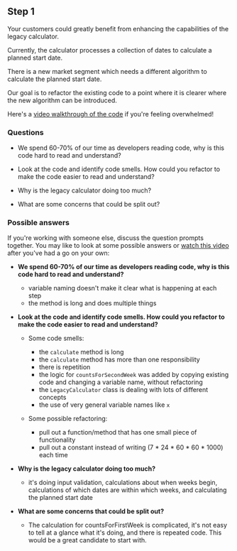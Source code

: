 

## Step 1

Your customers could greatly benefit from enhancing the capabilities of the legacy calculator.

Currently, the calculator processes a collection of dates to calculate a planned start date.

There is a new market segment which needs a different algorithm to calculate the planned start date.

Our goal is to refactor the existing code to a point where it is clearer where the new algorithm can be introduced.

Here's a [video walkthrough of the code](https://drive.google.com/file/d/10e7grHG7DLYRFd0YZkaDUFsKUYCMcUUJ/view?usp=sharing) 
if you're feeling overwhelmed!

### Questions

* We spend 60-70% of our time as developers reading code, why is this code hard to read and understand?

* Look at the code and identify code smells. How could you refactor to make the code easier to read and understand?

* Why is the legacy calculator doing too much?

* What are some concerns that could be split out?

### Possible answers

If you're working with someone else, discuss the question prompts together. You may like to look at some possible answers
 or [watch this video](https://drive.google.com/file/d/1gKkdN-bWOmEb9yj9RPnq4a2arPIfqDte/view?usp=sharing)
after you've had a go on your own: 

* __We spend 60-70% of our time as developers reading code, why is this code hard to read and understand?__

  * variable naming doesn't make it clear what is happening at each step
  * the method is long and does multiple things

* __Look at the code and identify code smells. How could you refactor to make the code easier to read and understand?__

  * Some code smells:

    * the `calculate` method is long
    * the `calculate` method has more than one responsibility
    * there is repetition
    * the logic for `countsForSecondWeek` was added by copying existing code and changing a variable name, without refactoring
    * the `LegacyCalculator` class is dealing with lots of different concepts
    * the use of very general variable names like `x`

  * Some possible refactoring:
    * pull out a function/method that has one small piece of functionality
    * pull out a constant instead of writing (7 * 24 * 60 * 60 * 1000) each time

* __Why is the legacy calculator doing too much?__
  * it's doing input validation, calculations about when weeks begin, calculations of which dates are within which weeks, and calculating the planned start date

* __What are some concerns that could be split out?__
  * The calculation for countsForFirstWeek is complicated, it's not easy to tell at a glance what it's doing, and there is repeated code. This would be a great candidate to start with.
